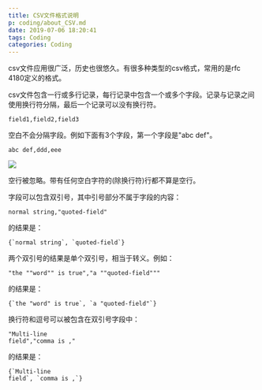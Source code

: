 ```yaml
---
title: CSV文件格式说明
p: coding/about_CSV.md
date: 2019-07-06 18:20:41
tags: Coding
categories: Coding
---
```



csv文件应用很广泛，历史也很悠久。有很多种类型的csv格式，常用的是rfc 4180定义的格式。

csv文件包含一行或多行记录，每行记录中包含一个或多个字段。记录与记录之间使用换行符分隔，最后一个记录可以没有换行符。

```
field1,field2,field3
```

空白不会分隔字段。例如下面有3个字段，第一个字段是"abc def"。
```
abc def,ddd,eee
```

![](/img/referer.jpg)

空行被忽略。带有任何空白字符的(除换行符)行都不算是空行。

字段可以包含双引号，其中引号部分不属于字段的内容：
```
normal string,"quoted-field"
```
的结果是：
```
{`normal string`, `quoted-field`}
```

两个双引号的结果是单个双引号，相当于转义。例如：
```
"the ""word"" is true","a ""quoted-field"""
```
的结果是：
```
{`the "word" is true`, `a "quoted-field"`}
```

换行符和逗号可以被包含在双引号字段中：
```
"Multi-line
field","comma is ,"
```
的结果是：
```
{`Multi-line
field`, `comma is ,`}
```
